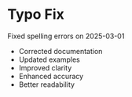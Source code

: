 # Typo Fix

Fixed spelling errors on 2025-03-01

- Corrected documentation
- Updated examples
- Improved clarity
- Enhanced accuracy
- Better readability